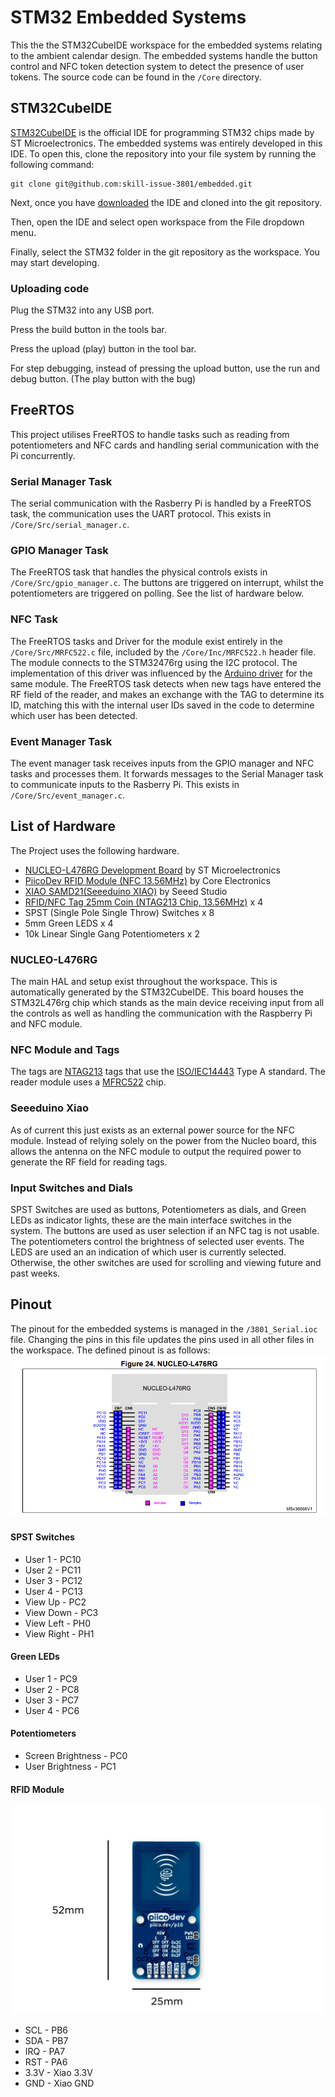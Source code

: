 # STM32 Embedded Systems
This the the STM32CubeIDE workspace for the embedded systems relating to the ambient calendar design. The embedded systems handle the button control and NFC token detection system to detect the presence of user tokens. The source code can be found in the `/Core` directory. 

## STM32CubeIDE
[STM32CubeIDE](https://www.st.com/en/development-tools/stm32cubeide.html) is the official IDE for programming STM32 chips made by ST Microelectronics. The embedded systems was entirely developed in this IDE. To open this, clone the repository into your file system by running the following command:
```
git clone git@github.com:skill-issue-3801/embedded.git
```

Next, once you have [downloaded](https://www.st.com/en/development-tools/stm32cubeide.html) the IDE and cloned into the git repository. 

Then, open the IDE and select open workspace from the File dropdown menu. 

Finally, select the STM32 folder in the git repository as the workspace. You may start developing.

### Uploading code
Plug the STM32 into any USB port. 

Press the build button in the tools bar.

Press the upload (play) button in the tool bar.

For step debugging, instead of pressing the upload button, use the run and debug button. (The play button with the bug)

## FreeRTOS
This project utilises FreeRTOS to handle tasks such as reading from potentiometers and NFC cards and handling serial communication with the Pi concurrently.

### Serial Manager Task
The serial communication with the Rasberry Pi is handled by a FreeRTOS task, the communication uses the UART protocol. This exists in `/Core/Src/serial_manager.c`.

### GPIO Manager Task
The FreeRTOS task that handles the physical controls exists in `/Core/Src/gpio_manager.c`. The buttons are triggered on interrupt, whilst the potentiometers are triggered on polling. See the list of hardware below.

### NFC Task
The FreeRTOS tasks and Driver for the module exist entirely in the `/Core/Src/MRFC522.c` file, included by the `/Core/Inc/MRFC522.h` header file. The module connects to the STM32476rg using the I2C protocol. The implementation of this driver was influenced by the [Arduino driver](https://github.com/miguelbalboa/rfid/tree/master) for the same module. The FreeRTOS task detects when new tags have entered the RF field of the reader, and makes an exchange with the TAG to determine its ID, matching this with the internal user IDs saved in the code to determine which user has been detected.

### Event Manager Task
The event manager task receives inputs from the GPIO manager and NFC tasks and processes them. It forwards messages to the Serial Manager task to communicate inputs to the Rasberry Pi. This exists in `/Core/Src/event_manager.c`.

## List of Hardware
The Project uses the following hardware.
 * [NUCLEO-L476RG Development Board](https://www.st.com/en/evaluation-tools/nucleo-l476rg.html) by ST Microelectronics
 * [PiicoDev RFID Module (NFC 13.56MHz)](https://core-electronics.com.au/piicodev-rfid-module.html) by Core Electronics
 * [XIAO SAMD21(Seeeduino XIAO)](https://www.seeedstudio.com/Seeeduino-XIAO-Arduino-Microcontroller-SAMD21-Cortex-M0+-p-4426.html) by Seeed Studio
 * [RFID/NFC Tag 25mm Coin (NTAG213 Chip, 13.56MHz)](https://core-electronics.com.au/rfid-nfc-tag-25mm-coin-ntag213-chip-13-56mhz-pack-of-5.html) x 4
 * SPST (Single Pole Single Throw) Switches x 8
 * 5mm Green LEDS x 4
 * 10k Linear Single Gang Potentiometers x 2

### NUCLEO-L476RG
The main HAL and setup exist throughout the workspace. This is automatically generated by the STM32CubeIDE. This board houses the STM32L476rg chip which stands as the main device receiving input from all the controls as well as handling the communication with the Raspberry Pi and NFC module. 

### NFC Module and Tags
The tags are [NTAG213](https://core-electronics.com.au/attachments/uploads/NTAG213-215-216.pdf) tags that use the [ISO/IEC14443](http://www.emutag.com/iso/14443-3.pdf) Type A standard. The reader module uses a [MFRC522](https://www.nxp.com/docs/en/data-sheet/MFRC522.pdf) chip. 

### Seeeduino Xiao
As of current this just exists as an external power source for the NFC module. Instead of relying solely on the power from the Nucleo board, this allows the antenna on the NFC module to output the required power to generate the RF field for reading tags. 

### Input Switches and Dials
SPST Switches are used as buttons, Potentiometers as dials, and Green LEDs as indicator lights, these are the main interface switches in the system. The buttons are used as user selection if an NFC tag is not usable. The potentiometers control the brightness of selected user events. The LEDS are used an an indication of which user is currently selected. Otherwise, the other switches are used for scrolling and viewing future and past weeks. 

## Pinout
The pinout for the embedded systems is managed in the `/3801_Serial.ioc` file. Changing the pins in this file updates the pins used in all other files in the workspace. The defined pinout is as follows:
![STM32 Pinout](https://github.com/skill-issue-3801/embedded/blob/main/stm32/7mJCf.png)
#### SPST Switches
* User 1 - PC10
* User 2 - PC11
* User 3 - PC12
* User 4 - PC13
* View Up - PC2
* View Down - PC3
* View Left - PH0
* View Right - PH1
#### Green LEDs
* User 1 - PC9
* User 2 - PC8
* User 3 - PC7
* User 4 - PC6
#### Potentiometers
* Screen Brightness - PC0
* User Brightness - PC1

#### RFID Module
<img src="piicodev-rfid-module-back-side-dimensions.jpg" alt="RFID Module Pinout" width="500"/>

* SCL - PB6
* SDA - PB7
* IRQ - PA7
* RST - PA6
* 3.3V - Xiao 3.3V
* GND - Xiao GND
